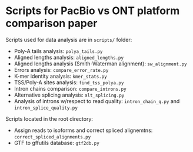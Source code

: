 # Scripts for PacBio vs ONT platform comparison paper

Scripts used for data analysis are in `scripts/` folder:
- Poly-A tails analysis: `polya_tails.py` 
- Aligned lengths analysis: `aligned_lengths.py` 
- Aligned lengths analysis (Smith-Waterman alignment): `sw_alignment.py` 
- Errors analysis:  `compare_error_rate.py` 
- K-mer identity analysis: `kmer_stats.py` 
- TSS/Poly-A sites analysis: `find_tss_polya.py` 
- Intron chains comparison: `compare_introns.py` 
- Alternative splicing analysis: `alt_splicing.py` 
- Analysis of introns w/respect to read quality: `intron_chain_q.py` and `intron_splice_quality.py`

Scripts located in the root directory:
- Assign reads to isoforms and correct spliced alignemtns: `correct_spliced_alignments.py`
- GTF to gffutils database: `gtf2db.py`